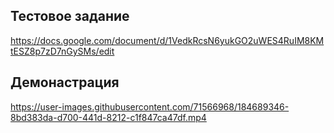 ## Тестовое задание

https://docs.google.com/document/d/1VedkRcsN6yukGO2uWES4RuIM8KMtESZ8p7zD7nGySMs/edit

## Демонастрация 


https://user-images.githubusercontent.com/71566968/184689346-8bd383da-d700-441d-8212-c1f847ca47df.mp4



